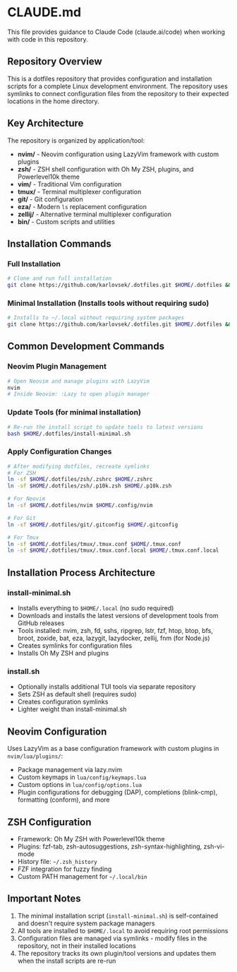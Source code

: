 # CLAUDE.md

This file provides guidance to Claude Code (claude.ai/code) when working with code in this repository.

## Repository Overview

This is a dotfiles repository that provides configuration and installation scripts for a complete Linux development environment. The repository uses symlinks to connect configuration files from the repository to their expected locations in the home directory.

## Key Architecture

The repository is organized by application/tool:
- **nvim/** - Neovim configuration using LazyVim framework with custom plugins
- **zsh/** - ZSH shell configuration with Oh My ZSH, plugins, and Powerlevel10k theme
- **vim/** - Traditional Vim configuration
- **tmux/** - Terminal multiplexer configuration
- **git/** - Git configuration
- **eza/** - Modern `ls` replacement configuration
- **zellij/** - Alternative terminal multiplexer configuration
- **bin/** - Custom scripts and utilities

## Installation Commands

### Full Installation
```bash
# Clone and run full installation
git clone https://github.com/karlovsek/.dotfiles.git $HOME/.dotfiles && bash $HOME/.dotfiles/install.sh
```

### Minimal Installation (Installs tools without requiring sudo)
```bash
# Installs to ~/.local without requiring system packages
git clone https://github.com/karlovsek/.dotfiles.git $HOME/.dotfiles && bash $HOME/.dotfiles/install-minimal.sh
```

## Common Development Commands

### Neovim Plugin Management
```bash
# Open Neovim and manage plugins with LazyVim
nvim
# Inside Neovim: :Lazy to open plugin manager
```

### Update Tools (for minimal installation)
```bash
# Re-run the install script to update tools to latest versions
bash $HOME/.dotfiles/install-minimal.sh
```

### Apply Configuration Changes
```bash
# After modifying dotfiles, recreate symlinks
# For ZSH
ln -sf $HOME/.dotfiles/zsh/.zshrc $HOME/.zshrc
ln -sf $HOME/.dotfiles/zsh/.p10k.zsh $HOME/.p10k.zsh

# For Neovim
ln -sf $HOME/.dotfiles/nvim $HOME/.config/nvim

# For Git
ln -sf $HOME/.dotfiles/git/.gitconfig $HOME/.gitconfig

# For Tmux
ln -sf $HOME/.dotfiles/tmux/.tmux.conf $HOME/.tmux.conf
ln -sf $HOME/.dotfiles/tmux/.tmux.conf.local $HOME/.tmux.conf.local
```

## Installation Process Architecture

### install-minimal.sh
- Installs everything to `$HOME/.local` (no sudo required)
- Downloads and installs the latest versions of development tools from GitHub releases
- Tools installed: nvim, zsh, fd, sshs, ripgrep, lstr, fzf, htop, btop, bfs, broot, zoxide, bat, eza, lazygit, lazydocker, zellij, fnm (for Node.js)
- Creates symlinks for configuration files
- Installs Oh My ZSH and plugins

### install.sh  
- Optionally installs additional TUI tools via separate repository
- Sets ZSH as default shell (requires sudo)
- Creates configuration symlinks
- Lighter weight than install-minimal.sh

## Neovim Configuration

Uses LazyVim as a base configuration framework with custom plugins in `nvim/lua/plugins/`:
- Package management via lazy.nvim
- Custom keymaps in `lua/config/keymaps.lua`
- Custom options in `lua/config/options.lua`
- Plugin configurations for debugging (DAP), completions (blink-cmp), formatting (conform), and more

## ZSH Configuration

- Framework: Oh My ZSH with Powerlevel10k theme
- Plugins: fzf-tab, zsh-autosuggestions, zsh-syntax-highlighting, zsh-vi-mode
- History file: `~/.zsh_history`
- FZF integration for fuzzy finding
- Custom PATH management for `~/.local/bin`

## Important Notes

1. The minimal installation script (`install-minimal.sh`) is self-contained and doesn't require system package managers
2. All tools are installed to `$HOME/.local` to avoid requiring root permissions
3. Configuration files are managed via symlinks - modify files in the repository, not in their installed locations
4. The repository tracks its own plugin/tool versions and updates them when the install scripts are re-run